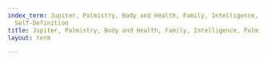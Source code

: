 ```yaml
---
index_term: Jupiter, Palmistry, Body and Health, Family, Intelligence, Palmistry,
  Self-Definition
title: Jupiter, Palmistry, Body and Health, Family, Intelligence, Palmistry, Self-Definition
layout: term

---
```

